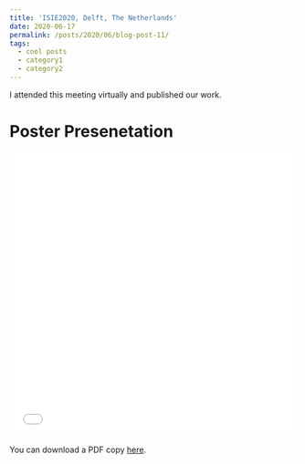 ```yaml
---
title: 'ISIE2020, Delft, The Netherlands'
date: 2020-06-17
permalink: /posts/2020/06/blog-post-11/
tags:
  - cool posts
  - category1
  - category2
---
```


I attended this meeting virtually and published our work. 

Poster Presenetation
======

<iframe src="/files/ISIE2020_poster.pdf" width="100%" height="500" frameborder="no" border="0" marginwidth="0" marginheight="0"></iframe>

You can download a PDF copy [here](/files/ISIE2020_poster.pdf.pdf).
